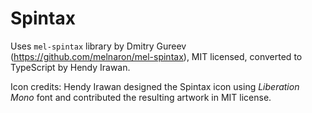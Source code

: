 # Spintax

Uses `mel-spintax` library by Dmitry Gureev (https://github.com/melnaron/mel-spintax), MIT licensed, converted to TypeScript by Hendy Irawan.

Icon credits: Hendy Irawan designed the Spintax icon using _Liberation Mono_ font and contributed the resulting artwork in MIT license.
